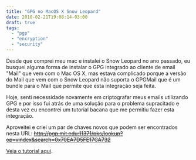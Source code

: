 ```yaml
---
title: "GPG no MacOS X Snow Leopard"
date: 2010-02-21T19:08:14-03:00
draft: true
tags:
  - "pgp"
  - "encryption"
  - "security"
---
```


Desde que comprei meu mac e instalei o Snow Leopard no ano passado, eu busquei alguma forma de instalar o GPG integrado
ao cliente de email "Mail" que vem com o Mac OS X, mas estava complicado porque a versão do Mail que vem com o Snow
Leopard não suporta o GPGMail que é um bundle para o Mail que permite que esta integração seja feita.

Hoje, senti necessidade novamente em criptografar meus emails utilizando GPG e por isso fui atrás de uma solução para o
problema supracitado e desta vez eu encontrei um tutorial bacana que me permitiu fazer esta integração.

Aproveitei e criei um par de chaves novos que podem ser encontrados nesta
URL: ~~http://pgp.mit.edu:11371/pks/lookup?op=vindex&search=0x70EA7D5FE17CA732~~

[Veja o tutorial aqui](http://knutbert.com/Blog/Entries/2010/1/19_How_to_use_GPGMail_with_Mac_OS_X_10.6_(Snow_Leopard).html2).
